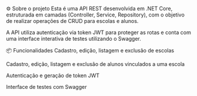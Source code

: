 ⚙️ Sobre o projeto
Esta é uma API REST desenvolvida em .NET Core, estruturada em camadas (Controller, Service, Repository), com o objetivo de realizar operações de CRUD para escolas e alunos.

A API utiliza autenticação via token JWT para proteger as rotas e conta com uma interface interativa de testes utilizando o Swagger.

📦 Funcionalidades
Cadastro, edição, listagem e exclusão de escolas

Cadastro, edição, listagem e exclusão de alunos vinculados a uma escola

Autenticação e geração de token JWT

Interface de testes com Swagger

